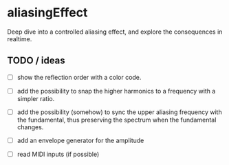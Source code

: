 # aliasingEffect
Deep dive into a controlled aliasing effect, and explore the consequences in realtime.

## TODO / ideas

- [ ] show the reflection order with a color code.
- [ ] add the possibility to snap the higher harmonics to a frequency with a simpler ratio.
- [ ] add the possibility (somehow) to sync the upper aliasing frequency with the fundamental, thus preserving the spectrum when the fundamental changes.
- [ ] add an envelope generator for the amplitude
- [ ] read MIDI inputs (if possible)

